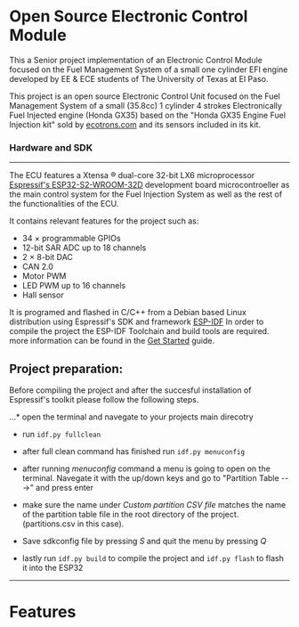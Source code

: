 # Open Source Electronic Control Module

This a Senior project implementation of an Electronic Control Module focused on the Fuel Management System of a small one cylinder EFI engine developed by EE & ECE students of The University of Texas at El Paso. 

This project is an open source Electronic Control Unit focused on the Fuel Management System of a small (35.8cc) 1 cylinder 4 strokes Electronically Fuel Injected engine (Honda GX35) based on the "Honda GX35 Engine Fuel Injection kit" sold by [ecotrons.com](https://www.ecotrons.com/small_engine_fuel_injection_kit/honda_gx35_engine_fuel_injection_kit/) and its sensors included in its kit.

### Hardware and SDK
--------------------
The ECU features a Xtensa ® dual-core 32-bit LX6 microprocessor [Espressif's ESP32-S2-WROOM-32D](https://www.espressif.com/en/products/hardware/esp32/overview) development board microcontroeller as the main control system for the Fuel Injection System as well as the rest of the functionalities of the ECU.

It contains relevant features for the project such as:
- 34 × programmable GPIOs
- 12-bit SAR ADC up to 18 channels
- 2 × 8-bit DAC
- CAN 2.0
- Motor PWM
- LED PWM up to 16 channels
- Hall sensor

It is programed and flashed in C/C++ from a Debian based Linux distribution using Espressif's SDK and framework [ESP-IDF](https://docs.espressif.com/projects/esp-idf/en/latest/esp32/)
In order to compile the project the ESP-IDF Toolchain and build tools are required. more information can be found in the [Get Started](https://docs.espressif.com/projects/esp-idf/en/latest/esp32/get-started/) guide.

**Project preparation:** 
-----------------------
Before compiling the project and after the succesful installation of Espressif's toolkit please follow the following steps.

...* open the terminal and navegate to your projects main direcotry

* run `idf.py fullclean`

* after full clean command has finished run `idf.py menuconfig`

* after running *menuconfig* command a menu is going to open on the terminal. Navegate it with the up/down keys and go to "Partition Table --->" and press enter

*  make sure the name under *Custom partition CSV file* matches the name of the partition table file in the root directory of the project. (partitions.csv in this case).

* Save sdkconfig file by pressing *S* and quit the menu by pressing *Q*

* lastly run  `idf.py build` to compile the project and `idf.py flash` to flash it into the ESP32
---------

# Features